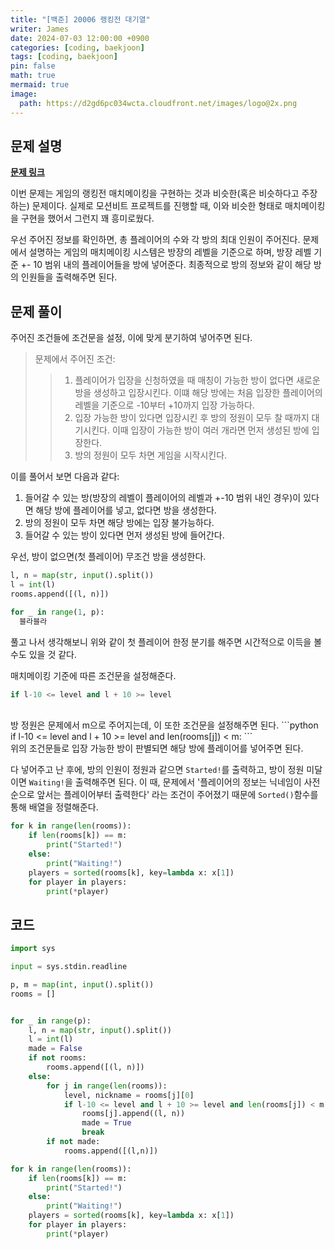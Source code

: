 ```yaml
---
title: "[백준] 20006 랭킹전 대기열"
writer: James
date: 2024-07-03 12:00:00 +0900
categories: [coding, baekjoon]
tags: [coding, baekjoon]
pin: false
math: true
mermaid: true
image:
  path: https://d2gd6pc034wcta.cloudfront.net/images/logo@2x.png
---
```


## 문제 설명

<b>[문제 링크](https://www.acmicpc.net/problem/20006)</b>  

이번 문제는 게임의 랭킹전 매치메이킹을 구현하는 것과 비슷한(혹은 비슷하다고 주장하는) 문제이다. 실제로 모션비트 프로젝트를 진행할 때, 이와 비슷한 형태로 매치메이킹을 구현을 했어서 그런지 꽤 흥미로웠다.  

우선 주어진 정보를 확인하면, 총 플레이어의 수와 각 방의 최대 인원이 주어진다. 문제에서 설명하는 게임의 매치메이킹 시스템은 방장의 레벨을 기준으로 하며, 방장 레벨 기준 +- 10 범위 내의 플레이어들을 방에 넣어준다. 최종적으로 방의 정보와 같이 해당 방의 인원들을 출력해주면 된다.  

## 문제 풀이 

주어진 조건들에 조건문을 설정, 이에 맞게 분기하여 넣어주면 된다.  

> 문제에서 주어진 조건:  
>> 1. 플레이어가 입장을 신청하였을 때 매칭이 가능한 방이 없다면 새로운 방을 생성하고 입장시킨다. 이떄 해당 방에는 처음 입장한 플레이어의 레벨을 기준으로 -10부터 +10까지 입장 가능하다.  
>> 2. 입장 가능한 방이 있다면 입장시킨 후 방의 정원이 모두 찰 때까지 대기시킨다. 이때 입장이 가능한 방이 여러 개라면 먼저 생성된 방에 입장한다.  
>> 3. 방의 정원이 모두 차면 게임을 시작시킨다.  

이를 풀어서 보면 다음과 같다:  
1. 들어갈 수 있는 방(방장의 레벨이 플레이어의 레벨과 +-10 범위 내인 경우)이 있다면 해당 방에 플레이어를 넣고, 없다면 방을 생성한다.  
2. 방의 정원이 모두 차면 해당 방에는 입장 불가능하다.  
3. 들어갈 수 있는 방이 있다면 먼저 생성된 방에 들어간다. 

우선, 방이 없으면(첫 플레이어) 무조건 방을 생성한다.  
```python
l, n = map(str, input().split())
l = int(l)
rooms.append([(l, n)])

for _ in range(1, p):
  블라블라
```

풀고 나서 생각해보니 위와 같이 첫 플레이어 한정 분기를 해주면 시간적으로 이득을 볼 수도 있을 것 같다.  

매치메이킹 기준에 따른 조건문을 설정해준다.  
```python
if l-10 <= level and l + 10 >= level
```
<br>
방 정원은 문제에서 m으로 주어지는데, 이 또한 조건문을 설정해주면 된다.  
```python
if l-10 <= level and l + 10 >= level and len(rooms[j]) < m:
```
<br>
위의 조건문들로 입장 가능한 방이 판별되면 해당 방에 플레이어를 넣어주면 된다. 

다 넣어주고 난 후에, 방의 인원이 정원과 같으면 `Started!`를 출력하고, 방이 정원 미달이면 `Waiting!`을 출력해주면 된다. 이 때, 문제에서 '플레이어의 정보는 닉네임이 사전순으로 앞서는 플레이어부터 출력한다' 라는 조건이 주어졌기 때문에 `Sorted()`함수를 통해 배열을 정렬해준다.  

```python
for k in range(len(rooms)):
    if len(rooms[k]) == m:
        print("Started!")
    else: 
        print("Waiting!")
    players = sorted(rooms[k], key=lambda x: x[1])
    for player in players:
        print(*player)
```


## 코드 

```python
import sys

input = sys.stdin.readline

p, m = map(int, input().split())
rooms = []


for _ in range(p):
    l, n = map(str, input().split())
    l = int(l)
    made = False
    if not rooms:
        rooms.append([(l, n)])
    else:
        for j in range(len(rooms)):
            level, nickname = rooms[j][0]
            if l-10 <= level and l + 10 >= level and len(rooms[j]) < m:
                rooms[j].append((l, n))
                made = True
                break
        if not made:
            rooms.append([(l,n)])    

for k in range(len(rooms)):
    if len(rooms[k]) == m:
        print("Started!")
    else: 
        print("Waiting!")
    players = sorted(rooms[k], key=lambda x: x[1])
    for player in players:
        print(*player)

```